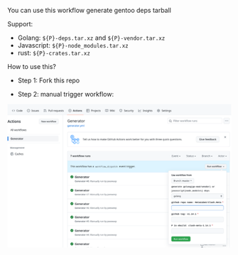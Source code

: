 You can use this workflow generate gentoo deps tarball

Support:

 - Golang: `${P}-deps.tar.xz` and `${P}-vendor.tar.xz`
 - Javascript: `${P}-node_modules.tar.xz`
 - rust: `${P}-crates.tar.xz`

How to use this?

 - Step 1: Fork this repo

 - Step 2: manual trigger workflow:

![](./resources/screenshot.png)

